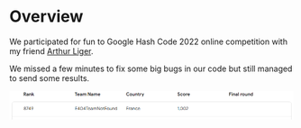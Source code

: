 # Overview
We participated for fun to Google Hash Code 2022 online competition with my friend [Arthur Liger](https://github.com/ligerarthur).

We missed a few minutes to fix some big bugs in our code but still managed to send some results. 

<img src="resources/results/scoreboard-result.png" alt="Scoreboard result"/>
